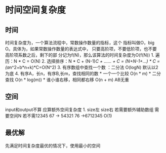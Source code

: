 # 时间空间复杂度

##  时间
时间复杂度为，一个算法流程中，常数操作数量的指标，这个 指标叫做O，big O。具体为，如果常数操作数量的表达式中， 只要高阶项，不要低阶项，也不要高阶项系数之后，剩下的部 分记为f(N)，那么该算法的时间复杂度为O(f(N))
	1. 遍历：N * C = 	O(N)
	2. 选择排序：N * C + (N-1)*C + ...... + C = (N+N-1+...) * C = (a*n^2+b*n+k)*C=O(N^2)
	3. 有序数组中查找一个数 ：二分法 O(logN)    默认以2为底
	4. 有序A，长n，有序B,长m，查找相同的数
		* 一个一个比较 O(n * m)
		* 二分查找 O(n * log(m))
		* 谁小谁右移，相同都右移  O(n + m)   AB无重

## 空间
input和output不算 应算额外空间复杂度
	1. size左 size右
		若需要额外辅助数组 需要空间N
		若不需12345 67 -> 54321 76 ->6712345  O(1)
		
		
## 最优解
先满足时间复杂度最优的情况下，使用最小的空间
	



